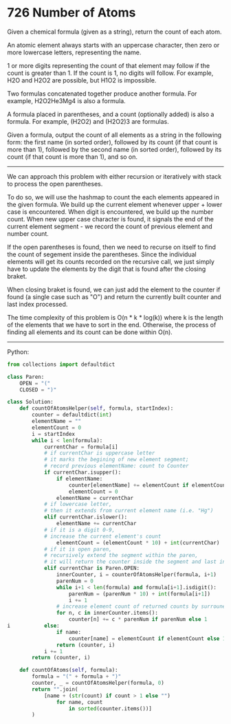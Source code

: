 726 Number of Atoms
===================

Given a chemical formula (given as a string), return the count of each atom.

An atomic element always starts with an uppercase character, then zero or more
lowercase letters, representing the name.

1 or more digits representing the count of that element may follow if the count
is greater than 1. If the count is 1, no digits will follow. For example, H2O
and H2O2 are possible, but H1O2 is impossible.

Two formulas concatenated together produce another formula. For example,
H2O2He3Mg4 is also a formula.

A formula placed in parentheses, and a count (optionally added) is also
a formula. For example, (H2O2) and (H2O2)3 are formulas.

Given a formula, output the count of all elements as a string in the following
form: the first name (in sorted order), followed by its count (if that count is
more than 1), followed by the second name (in sorted order), followed by its
count (if that count is more than 1), and so on.

---

We can approach this problem with either recursion or iteratively with stack to
process the open parentheses.

To do so, we will use the hashmap to count the each elements appeared in the
given formula. We build up the current element whenever upper + lower case is
encountered. When digit is encountered, we build up the number count. When new
upper case character is found, it signals the end of the current element
segment - we record the count of previous element and number count.

If the open parentheses is found, then we need to recurse on itself to find the
count of segement inside the parentheses. Since the individual elements will
get its counts recorded on the recursive call, we just simply have to update
the elements by the digit that is found after the closing braket.

When closing braket is found, we can just add the element to the counter if
found (a single case such as "O") and return the currently built counter and
last index processed.

The time complexity of this problem is O(n * k * log(k)) where k is the length
of the elements that we have to sort in the end. Otherwise, the process of
finding all elements and its count can be done within O(n).

---

Python:

```python
from collections import defaultdict

class Paren:
    OPEN = "("
    CLOSED = ")"

class Solution:
    def countOfAtomsHelper(self, formula, startIndex):
        counter = defaultdict(int)
        elementName = ""
        elementCount = 0
        i = startIndex
        while i < len(formula):
            currentChar = formula[i]
            # if currentChar is uppercase letter
            # it marks the begining of new element segment;
            # record previous elementName: count to Counter
            if currentChar.isupper():
                if elementName:
                    counter[elementName] += elementCount if elementCount else 1
                    elementCount = 0
                elementName = currentChar
            # if lowercase letter,
            # then it extends from current element name (i.e. "Hg")
            elif currentChar.islower():
                elementName += currentChar
            # if it is a digit 0-9,
            # increase the current element's count
                elementCount = (elementCount * 10) + int(currentChar)
            # if it is open paren,
            # recursively extend the segment within the paren,
            # it will return the counter inside the segment and last index til closed paren
            elif currentChar is Paren.OPEN:
                innerCounter, i = counterOfAtomsHelper(formula, i+1)
                parenNum = 0
                while i+1 < len(formula) and formula[i+1].isdigit():
                    parenNum = (parenNum * 10) + int(formula[i+1])
                    i += 1
                # increase element count of returned counts by surrouned paren number
                for n, c in innerCounter.items():
                    counter[n] += c * parenNum if parenNum else 1
i           else:
                if name:
                    counter[name] = elementCount if elementCount else 1
                return (counter, i)
            i += 1
        return (counter, i)

    def countOfAtoms(self, formula):
        formula = "(" + formula + ")"
        counter, _ = countOfAtomsHelper(formula, 0)
        return "".join(
            [name + (str(count) if count > 1 else "") 
                for name, count 
                    in sorted(counter.items())]
        )
```


